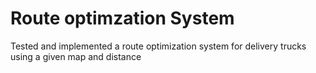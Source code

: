 # Route optimzation System
Tested and implemented a route optimization system for delivery trucks using a given map and distance
